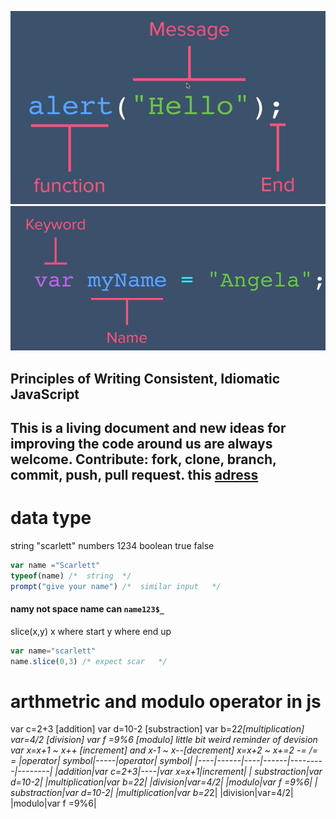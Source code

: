 ![function](https://raw.githubusercontent.com/wer340/javaScript/main/ES6/image/syntax.png)
![var](https://raw.githubusercontent.com/wer340/javaScript/main/ES6/image/var.png)
## Principles of Writing Consistent, Idiomatic JavaScript
This is a living document and new ideas for improving the code around us are always welcome. Contribute: fork, clone, branch, commit, push, pull request.
this [adress](https://github.com/rwaldron/idiomatic.js) 
-----
# data type
string "scarlett"  numbers 1234    boolean  true  false
```js
var name ="Scarlett"
typeof(name) /*  string  */
prompt("give your name") /*  similar input   */
```
#### namy not space  name can `name123$_`
slice(x,y)  x where start y where end up
```js
var name="scarlett"
name.slice(0,3) /* expect scar   */
```
# arthmetric and modulo operator in js
var c=2+3 [addition] var d=10-2 [substraction] var b=2*2[multiplication]   var=4/2 [division] 
var f =9%6  [modulo] little bit weird reminder of devision
var x=x+1   ~  x++ [increment] and  x-1 ~ x--[decrement]   x=x+2 ~ x+=2 -= /= *=
|operator|  symbol|-----|operator|  symbol|
|----|------|----|------|---------|--------|
|addition|var c=2+3|----|var x=x+1|increment|
| substraction|var d=10-2|
|multiplication|var b=2*2|
|division|var=4/2|
|modulo|var f =9%6|
| substraction|var d=10-2|
|multiplication|var b=2*2|
|division|var=4/2|
|modulo|var f =9%6|
